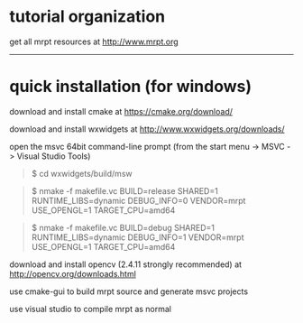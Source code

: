 # tutorial organization

get all mrpt resources at <http://www.mrpt.org>

***
# quick installation (for windows)

download and install cmake at <https://cmake.org/download/>

download and install wxwidgets at <http://www.wxwidgets.org/downloads/>

open the msvc 64bit command-line prompt (from the start menu -> MSVC -> Visual Studio Tools) 

>$ cd wxwidgets/build/msw

>$ nmake -f makefile.vc BUILD=release SHARED=1 RUNTIME_LIBS=dynamic DEBUG_INFO=0 VENDOR=mrpt USE_OPENGL=1 TARGET_CPU=amd64

>$ nmake -f makefile.vc BUILD=debug SHARED=1 RUNTIME_LIBS=dynamic DEBUG_INFO=1 VENDOR=mrpt USE_OPENGL=1 TARGET_CPU=amd64

download and install opencv (2.4.11 strongly recommended) at <http://opencv.org/downloads.html>

use cmake-gui to build mrpt source and generate msvc projects

use visual studio to compile mrpt as normal
